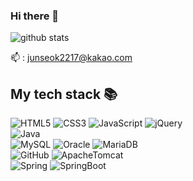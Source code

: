 ### Hi there 👋

![github stats](https://github-readme-stats.vercel.app/api?username=HanJunSeok-HJS&show_icons=true&theme=merko) <br>

📫 : junseok2217@kakao.com <br>

<h2> My tech stack 📚 </h2>

![HTML5](https://img.shields.io/badge/-HTML5-F05032?style=for-the-badge&logo=html5&logoColor=ffffff)
![CSS3](https://img.shields.io/badge/-CSS3-007ACC?style=for-the-badge&logo=css3)
![JavaScript](https://img.shields.io/badge/-JavaScript-%23F7DF1C?style=for-the-badge&logo=javascript&logoColor=000000&labelColor=%23F7DF1C&color=%23FFCE5A)
![jQuery](https://img.shields.io/badge/-jQuery-0769AD?style=for-the-badge&logo=jQuery) <br>
![Java](https://img.shields.io/badge/-Java-F05032?style=for-the-badge&logo=&logoColor=ffffff) <br>
![MySQL](https://img.shields.io/badge/-MySQL-4479A1?style=for-the-badge&logo=)
![Oracle](https://img.shields.io/badge/-Oracle-F05032?style=for-the-badge&logo=Oracle)
![MariaDB](https://img.shields.io/badge/-MariaDB-DEB887?style=for-the-badge&logo=MariaDB) <br>
![GitHub](https://img.shields.io/badge/-GitHub-000000?style=for-the-badge&logo=github&logoColor=ffffff)
![ApacheTomcat](https://img.shields.io/badge/-ApacheTomcat-F8DC75?style=for-the-badge&logo=ApacheTomcat&logoColor=000000) <br>
![Spring](https://img.shields.io/badge/-Spring-6DB33F?style=for-the-badge&logo=Spring&logoColor=ffffff)
![SpringBoot](https://img.shields.io/badge/-SpringBoot-6DB33F?style=for-the-badge&logo=SpringBoot&logoColor=ffffff)
